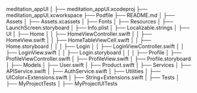 meditation_appUI
│
├── meditation_appUI.xcodeproj
├── meditation_appUI.xcworkspace
├── Podfile
├── README.md
│
├── Assets
│   ├── Assets.xcassets
│   ├── Fonts
│
├── Resources
│   ├── LaunchScreen.storyboard
│   ├── Info.plist
│   ├── Localizable.strings
│
├── UI
│   ├── Home
│   │   ├── HomeViewController.swift
│   │   ├── HomeView.swift
│   │   ├── HomeTableViewCell.swift
│   │   ├── Home.storyboard
│   │
│   ├── Login
│   │   ├── LoginViewController.swift
│   │   ├── LoginView.swift
│   │   ├── Login.storyboard
│   │
│   ├── Profile
│       ├── ProfileViewController.swift
│       ├── ProfileView.swift
│       ├── Profile.storyboard
│
├── Models
│   ├── User.swift
│   ├── Product.swift
│
├── Services
│   ├── APIService.swift
│   ├── AuthService.swift
│
├── Utilities
│   ├── UIColor+Extensions.swift
│   ├── String+Extensions.swift
│
├── Tests
│   ├── MyProjectTests
│   ├── MyProjectUITests
